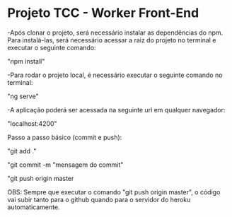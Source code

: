 # Projeto TCC - Worker Front-End

-Após clonar o projeto, será necessário instalar as dependências do npm. Para instalá-las, será necessário acessar a raiz do projeto no terminal e executar o seguinte comando:

  "npm install"

-Para rodar o projeto local, é necessário executar o seguinte comando no terminal:

  "ng serve"

-A aplicação poderá ser acessada na seguinte url em qualquer navegador: 
  
  "localhost:4200"

Passo a passo básico (commit e push):

"git add ."

"git commit -m "mensagem do commit"

"git push origin master

OBS: Sempre que executar o comando "git push origin master", o código vai subir tanto para o github quando para o servidor do heroku automaticamente.

